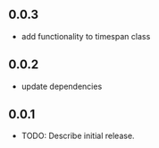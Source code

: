 ## 0.0.3
* add functionality to timespan class

## 0.0.2
* update dependencies

## 0.0.1

* TODO: Describe initial release.
